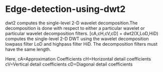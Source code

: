 # Edge-detection-using-dwt2
dwt2 computes the single-level 2-D wavelet decomposition.The decomposition is done with respect to either a particular wavelet 
or particular wavelet decomposition filters.
[cA,cH,cV,cD] = dwt2(X,LoD,HiD) computes the single-level 2-D DWT using the wavelet decomposition lowpass filter LoD and highpass filter HiD.
The decomposition filters must have the same length.

Here, cA=Approximation Coefficients
      cH=Horizontal detail coefficients
      cV=Vertical detail coefficients
      cD=Diagonal detail coefficients
